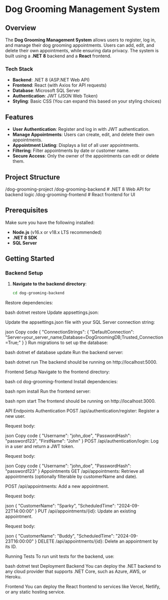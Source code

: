 # Dog Grooming Management System

## Overview

The **Dog Grooming Management System** allows users to register, log in, and manage their dog grooming appointments. Users can add, edit, and delete their own appointments, while ensuring data privacy. The system is built using a **.NET 8** backend and a **React** frontend.

### Tech Stack

- **Backend**: .NET 8 (ASP.NET Web API)
- **Frontend**: React (with Axios for API requests)
- **Database**: Microsoft SQL Server
- **Authentication**: JWT (JSON Web Token)
- **Styling**: Basic CSS (You can expand this based on your styling choices)

## Features

- **User Authentication**: Register and log in with JWT authentication.
- **Manage Appointments**: Users can create, edit, and delete their own appointments.
- **Appointment Listing**: Displays a list of all user appointments.
- **Filtering**: Filter appointments by date or customer name.
- **Secure Access**: Only the owner of the appointments can edit or delete them.

## Project Structure

/dog-grooming-project /dog-grooming-backend # .NET 8 Web API for backend logic /dog-grooming-frontend # React frontend for UI

## Prerequisites

Make sure you have the following installed:

- **Node.js** (v16.x or v18.x LTS recommended)
- **.NET 8 SDK**
- **SQL Server**

## Getting Started

### Backend Setup

1. **Navigate to the backend directory**:

   ```bash
   cd dog-grooming-backend
Restore dependencies:

bash
dotnet restore
Update appsettings.json:

Update the appsettings.json file with your SQL Server connection string:

json
Copy code
{
  "ConnectionStrings": {
    "DefaultConnection": "Server=your_server_name;Database=DogGroomingDB;Trusted_Connection=True;"
  }
}
Run migrations to set up the database:

bash
dotnet ef database update
Run the backend server:

bash
dotnet run
The backend should be running on http://localhost:5000.

Frontend Setup
Navigate to the frontend directory:

bash
cd dog-grooming-frontend
Install dependencies:

bash
npm install
Run the frontend server:

bash
npm start
The frontend should be running on http://localhost:3000.

API Endpoints
Authentication
POST /api/authentication/register: Register a new user.

Request body:

json
Copy code
{
  "Username": "john_doe",
  "PasswordHash": "password123",
  "FirstName": "John"
}
POST /api/authentication/login: Log in a user and return a JWT token.

Request body:

json
Copy code
{
  "Username": "john_doe",
  "PasswordHash": "password123"
}
Appointments
GET /api/appointments: Retrieve all appointments (optionally filterable by customerName and date).

POST /api/appointments: Add a new appointment.

Request body:

json
{
  "CustomerName": "Sparky",
  "ScheduledTime": "2024-09-22T14:00:00"
}
PUT /api/appointments/{id}: Update an existing appointment.

Request body:

json
{
  "CustomerName": "Buddy",
  "ScheduledTime": "2024-09-23T16:00:00"
}
DELETE /api/appointments/{id}: Delete an appointment by its ID.

Running Tests
To run unit tests for the backend, use:

bash
dotnet test
Deployment
Backend
You can deploy the .NET backend to any cloud provider that supports .NET Core, such as Azure, AWS, or Heroku.

Frontend
You can deploy the React frontend to services like Vercel, Netlify, or any static hosting service.
